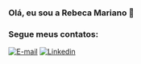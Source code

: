 ### Olá, eu sou a Rebeca Mariano 👋

### Segue meus contatos:
[![ E-mail](https://img.shields.io/badge/Gmail-D14836?style=for-the-badge&logo=gmail&logoColor=white)](mailto:rebecamarianosanto@gmail.com?cco=rebeca-mariano2@hotmail.com&sujeito=Acessei%20seu%20portif%C3%B3lio%20e%20tenho%20interesse%20em%20conversar.") [![Linkedin](https://img.shields.io/badge/LinkedIn-0077B5?style=for-the-badge&logo=linkedin&logoColor=white)](https://www.linkedin.com/in/rebeca-santo/)


